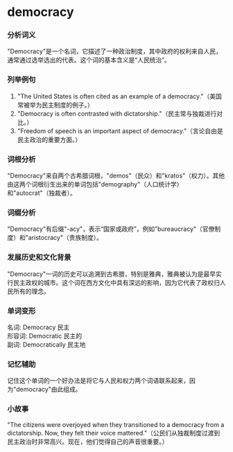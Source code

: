 # democracy

### 分析词义

  

"Democracy"是一个名词，它描述了一种政治制度，其中政府的权利来自人民，通常通过选举选出的代表。这个词的基本含义是“人民统治”。

  

### 列举例句

  

1.  "The United States is often cited as an example of a democracy."（美国常被举为民主制度的例子。）
2.  "Democracy is often contrasted with dictatorship."（民主常与独裁进行对比。）
3.  "Freedom of speech is an important aspect of democracy."（言论自由是民主政治的重要方面。）

  

### 词根分析

  

"Democracy"来自两个古希腊词根，"demos"（民众）和"kratos"（权力）。其他由这两个词根衍生出来的单词包括"demography"（人口统计学）和"autocrat"（独裁者）。

  

### 词缀分析

  

"Democracy"有后缀"-acy"，表示“国家或政府”，例如"bureaucracy"（官僚制度）和"aristocracy"（贵族制度）。

  

### 发展历史和文化背景

  

"Democracy"一词的历史可以追溯到古希腊，特别是雅典，雅典被认为是最早实行民主政权的城市。这个词在西方文化中具有深远的影响，因为它代表了政权归人民所有的理念。

  

### 单词变形

  

名词: Democracy 民主  
形容词: Democratic 民主的  
副词: Democratically 民主地

  

### 记忆辅助

  

记住这个单词的一个好办法是将它与人民和权力两个词语联系起来，因为"democracy"由此组成。

  

### 小故事

  

"The citizens were overjoyed when they transitioned to a democracy from a dictatorship. Now, they felt their voice mattered."（公民们从独裁制度过渡到民主政治时非常高兴。现在，他们觉得自己的声音很重要。）
